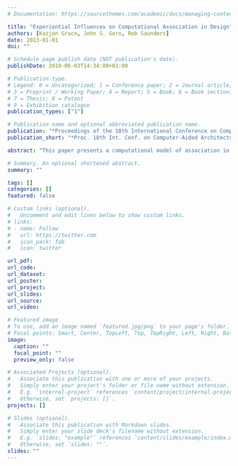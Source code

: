 ```yaml
---
# Documentation: https://sourcethemes.com/academic/docs/managing-content/

title: "Experiential Influences on Computational Association in Design"
authors: [Kazjon Grace, John S. Gero, Rob Saunders]
date: 2013-01-01
doi: ""

# Schedule page publish date (NOT publication's date).
publishDate: 2019-06-03T14:34:08+01:00

# Publication type.
# Legend: 0 = Uncategorized; 1 = Conference paper; 2 = Journal article;
# 3 = Preprint / Working Paper; 4 = Report; 5 = Book; 6 = Book section;
# 7 = Thesis; 8 = Patent
# 9 = Exhibition catalogue
publication_types: ["1"]

# Publication name and optional abbreviated publication name.
publication: "*Proceedings of the 18th International Conference on Computer-Aided Architectural Design Research in Asia (CAADRIA 2013)*, Singapore 15-18 May 2013, pages 863--872"
publication_short: "*Proc. 18th Int. Conf. on Computer-Aided Architectural Design Research in Asia (CAADRIA 2013)*, 863--872"

abstract: "This paper presents a computational model of association in design that incorporates the ability to learn from experience. Experiments with an implementation of our model of computational design association, the interpretation-driven model, demonstrate this experiential influence. The challenges inherent in building computational models of association, and the potential offered by the interpretation-driven approach are discussed with reference to a typology of association learning."

# Summary. An optional shortened abstract.
summary: ""

tags: []
categories: []
featured: false

# Custom links (optional).
#   Uncomment and edit lines below to show custom links.
# links:
# - name: Follow
#   url: https://twitter.com
#   icon_pack: fab
#   icon: twitter

url_pdf:
url_code:
url_dataset:
url_poster:
url_project:
url_slides:
url_source:
url_video:

# Featured image
# To use, add an image named `featured.jpg/png` to your page's folder. 
# Focal points: Smart, Center, TopLeft, Top, TopRight, Left, Right, BottomLeft, Bottom, BottomRight.
image:
  caption: ""
  focal_point: ""
  preview_only: false

# Associated Projects (optional).
#   Associate this publication with one or more of your projects.
#   Simply enter your project's folder or file name without extension.
#   E.g. `internal-project` references `content/project/internal-project/index.md`.
#   Otherwise, set `projects: []`.
projects: []

# Slides (optional).
#   Associate this publication with Markdown slides.
#   Simply enter your slide deck's filename without extension.
#   E.g. `slides: "example"` references `content/slides/example/index.md`.
#   Otherwise, set `slides: ""`.
slides: ""
---
```

